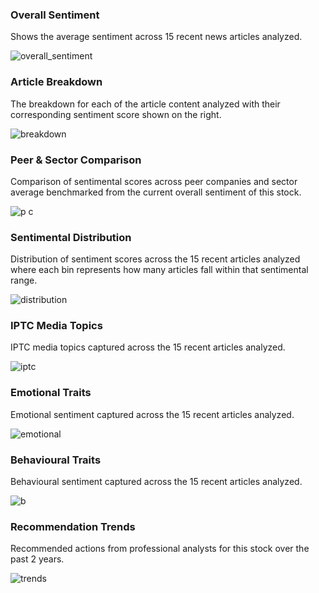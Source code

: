 ### Overall Sentiment
Shows the average sentiment across 15 recent news articles analyzed.

![overall_sentiment](https://user-images.githubusercontent.com/46694812/122924462-5e914300-d398-11eb-8135-57ca28239270.PNG)

### Article Breakdown
The breakdown for each of the article content analyzed with their corresponding sentiment score shown on the right.

![breakdown](https://user-images.githubusercontent.com/46694812/122924468-5fc27000-d398-11eb-8d50-b51375d9a01f.PNG)

### Peer & Sector Comparison
Comparison of sentimental scores across peer companies and sector average benchmarked from the current overall sentiment of this stock.

![p c](https://user-images.githubusercontent.com/46694812/122924470-605b0680-d398-11eb-9f49-ee8f68196d8a.PNG)

### Sentimental Distribution
Distribution of sentiment scores across the 15 recent articles analyzed where each bin represents how many articles fall within that sentimental range.

![distribution](https://user-images.githubusercontent.com/46694812/122924471-605b0680-d398-11eb-89a2-d695d6bf1ba2.PNG)

### IPTC Media Topics
IPTC media topics captured across the 15 recent articles analyzed.

![iptc](https://user-images.githubusercontent.com/46694812/122924474-60f39d00-d398-11eb-905e-a8902bfd9cbb.PNG)

### Emotional Traits
Emotional sentiment captured across the 15 recent articles analyzed.

![emotional](https://user-images.githubusercontent.com/46694812/122924476-60f39d00-d398-11eb-851e-394b223515bf.PNG)

### Behavioural Traits
Behavioural sentiment captured across the 15 recent articles analyzed.

![b](https://user-images.githubusercontent.com/46694812/122924480-618c3380-d398-11eb-957f-2fb3ed3f1439.PNG)

### Recommendation Trends
Recommended actions from professional analysts for this stock over the past 2 years.

![trends](https://user-images.githubusercontent.com/46694812/122924484-6224ca00-d398-11eb-8ead-71c3e01a1e29.PNG)
